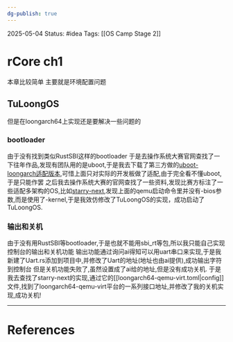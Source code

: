 ```yaml
---
dg-publish: true
---
```

2025-05-04
Status: #idea
Tags: [[OS Camp Stage 2]]

# rCore ch1

本章比较简单
主要就是环境配置问题

## TuLoongOS
但是在loongarch64上实现还是要解决一些问题的
### bootloader
由于没有找到类似RustSBI这样的bootloader
于是去操作系统大赛官网查找了一下往年作品,发现有团队用的是uboot,于是我去下载了第三方做的[uboot-loongarch适配版本]((https://gitee.com/open-loongarch/u-boot/tree/master/board)),可惜上面只对实际的开发板做了适配,由于完全看不懂uboot,于是只能作罢
之后我去操作系统大赛的官网查找了一些资料,发现比赛方标注了一些适配多架构的OS,比如[starry-next](https://github.com/oscomp/starry-next),发现上面的qemu启动命令里并没有-bios参数,而是使用了-kernel,于是我效仿修改了TuLoongOS的实现，成功启动了TuLoongOS.
### 输出和关机
由于没有用RustSBI等bootloader,于是也就不能用sbi_rt等包,所以我只能自己实现控制台的输出和关机功能
输出功能通过询问ai得知可以用uart串口来实现,于是我新建了Uart.rs添加到项目中,并修改了Uart的地址(地址也由ai提供),成功输出字符到控制台
但是关机功能失败了,虽然设置成了ai给的地址,但是没有成功关机.
于是我去查找了starry-next的实现,通过它的[[loongarch64-qemu-virt.toml|config]]文件,找到了loongarch64-qemu-virt平台的一系列接口地址,并修改了我的关机实现,成功关机!

___
# References